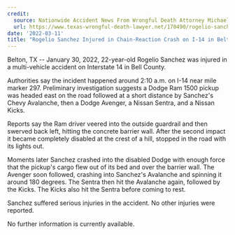 ```yaml
---
credit:
  source: Nationwide Accident News From Wrongful Death Attorney Michael Grossman
  url: https://www.texas-wrongful-death-lawyer.net/170490/rogelio-sanchez-accident-i14-belton-tx.htm
date: '2022-03-11'
title: "Rogelio Sanchez Injured in Chain-Reaction Crash on I-14 in Belton, TX"
---
```

Belton, TX -- January 30, 2022, 22-year-old Rogelio Sanchez was injured in a multi-vehicle accident on Interstate 14 in Bell County.

Authorities say the incident happened around 2:10 a.m. on I-14 near mile marker 297. Preliminary investigation suggests a Dodge Ram 1500 pickup was headed east on the road followed at a short distance by Sanchez's Chevy Avalanche, then a Dodge Avenger, a Nissan Sentra, and a Nissan Kicks.

Reports say the Ram driver veered into the outside guardrail and then swerved back left, hitting the concrete barrier wall. After the second impact it became completely disabled at the crest of a hill, stopped in the road with its lights out.

Moments later Sanchez crashed into the disabled Dodge with enough force that the pickup's cargo flew out of its bed and over the barrier wall. The Avenger soon followed, crashing into Sanchez's Avalanche and spinning it around 180 degrees. The Sentra then hit the Avalanche again, followed by the Kicks. The Kicks also hit the Sentra before coming to rest.

Sanchez suffered serious injuries in the accident. No other injuries were reported.

No further information is currently available.
